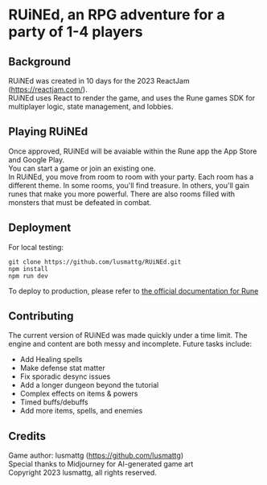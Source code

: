 # RUiNEd, an RPG adventure for a party of 1-4 players

## Background
RUiNEd was created in 10 days for the 2023 ReactJam (https://reactjam.com/).  
RUiNEd uses React to render the game, and uses the Rune games SDK for multiplayer logic, state management, and lobbies.

## Playing RUiNEd
Once approved, RUiNEd will be avaiable within the Rune app the App Store and Google Play.  
You can start a game or join an existing one.  
In RUiNEd, you move from room to room with your party. Each room has
a different theme. In some rooms, you'll find treasure. In others, you'll
gain runes that make you more powerful. There are also rooms filled 
with monsters that must be defeated in combat.  

## Deployment
For local testing:  

    git clone https://github.com/lusmattg/RUiNEd.git
    npm install
    npm run dev

To deploy to production, please refer to [the official documentation for Rune](https://developers.rune.ai/docs/publishing/publishing-your-game)

## Contributing
The current version of RUiNEd was made quickly under a time limit. The engine and content are both messy and incomplete. Future tasks include:

- Add Healing spells
- Make defense stat matter
- Fix sporadic desync issues
- Add a longer dungeon beyond the tutorial
- Complex effects on items & powers
- Timed buffs/debuffs
- Add more items, spells, and enemies

## Credits
Game author: lusmattg (https://github.com/lusmattg)  
Special thanks to Midjourney for AI-generated game art  
Copyright 2023 lusmattg, all rights reserved.  